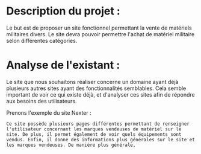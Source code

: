 # Description du projet :

Le but est de proposer un site fonctionnel permettant la vente de matériels militaires divers. Le site devra pouvoir permettre l'achat de matériel militaire selon différentes catégories.

# Analyse de l'existant :

Le site que nous souhaitons réaliser concerne un domaine ayant déjà plusieurs autres sites ayant des fonctionnalités semblables.
Cela semble important de voir ce qui existe déjà, et d'analyser ces sites afin de répondre aux besoins des utilisateurs.

  Prenons l'exemple du site Nexter :

    Ce site possède plusieurs pages différentes permettant de renseigner l'utilisateur concernant les marques vendeuses de matériel sur le site. De plus, il permet également de voir quels équipements sont vendus. Enfin, il donne des informations plus générales sur le site et les marques vendeuses. De manière plus générale,

